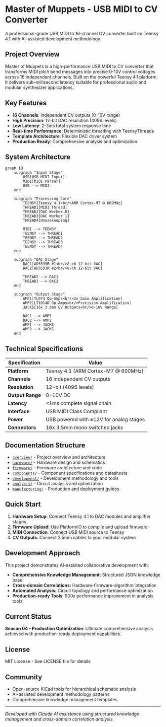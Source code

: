# Master of Muppets - USB MIDI to CV Converter

A professional-grade USB MIDI to 16-channel CV converter built on Teensy 4.1 with AI-assisted development methodology.

## Project Overview

Master of Muppets is a high-performance USB MIDI to CV converter that transforms MIDI pitch bend messages into precise 0-10V control voltages across 16 independent channels. Built on the powerful Teensy 4.1 platform, it delivers sub-millisecond latency suitable for professional audio and modular synthesizer applications.

## Key Features

- **16 Channels**: Independent CV outputs (0-10V range)
- **High Precision**: 12-bit DAC resolution (4096 levels)
- **Low Latency**: 2-3ms total system response time
- **Real-time Performance**: Deterministic threading with TeensyThreads
- **Template Architecture**: Flexible DAC driver system
- **Production Ready**: Comprehensive analysis and optimization

## System Architecture

```mermaid
graph TB
    subgraph "Input Stage"
        USB[USB MIDI Input]
        MIDI[MIDI Parser]
        USB --> MIDI
    end
    
    subgraph "Processing Core"
        TEENSY[Teensy 4.1<br/>ARM Cortex-M7 @ 600MHz]
        THREAD1[MIDI Thread]
        THREAD2[DAC Worker 0]
        THREAD3[DAC Worker 1]
        THREAD4[Housekeeping]
        
        MIDI --> TEENSY
        TEENSY --> THREAD1
        TEENSY --> THREAD2
        TEENSY --> THREAD3
        TEENSY --> THREAD4
    end
    
    subgraph "DAC Stage"
        DAC1[AD5593R #1<br/>8-ch 12-bit DAC]
        DAC2[AD5593R #2<br/>8-ch 12-bit DAC]
        
        THREAD2 --> DAC1
        THREAD3 --> DAC2
    end
    
    subgraph "Output Stage"
        AMP1[TL074 Op-Amps<br/>2x Gain Amplification]
        AMP2[LT1014D Op-Amps<br/>Precision Amplification]
        JACKS[16x 3.5mm CV Outputs<br/>0-10V Range]
        
        DAC1 --> AMP1
        DAC2 --> AMP2
        AMP1 --> JACKS
        AMP2 --> JACKS
    end
```

## Technical Specifications

| Specification | Value |
|---------------|-------|
| **Platform** | Teensy 4.1 (ARM Cortex-M7 @ 600MHz) |
| **Channels** | 16 independent CV outputs |
| **Resolution** | 12-bit (4096 levels) |
| **Output Range** | 0-10V DC |
| **Latency** | <1ms complete signal chain |
| **Interface** | USB MIDI Class Compliant |
| **Power** | USB powered with ±12V for analog stages |
| **Connectors** | 16x 3.5mm mono switched jacks |

## Documentation Structure

- [`overview/`](overview/) - Project overview and architecture
- [`hardware/`](hardware/) - Hardware design and schematics
- [`firmware/`](firmware/) - Firmware architecture and code
- [`components/`](components/) - Component specifications and datasheets
- [`development/`](development/) - Development methodology and tools
- [`analysis/`](analysis/) - Circuit analysis and optimization
- [`manufacturing/`](manufacturing/) - Production and deployment guides

## Quick Start

1. **Hardware Setup**: Connect Teensy 4.1 to DAC modules and amplifier stages
2. **Firmware Upload**: Use PlatformIO to compile and upload firmware
3. **MIDI Connection**: Connect USB MIDI source to Teensy
4. **CV Outputs**: Connect 3.5mm cables to your modular system

## Development Approach

This project demonstrates AI-assisted collaborative development with:

- **Comprehensive Knowledge Management**: Structured JSON knowledge base
- **Cross-domain Correlations**: Hardware-firmware-algorithm integration
- **Automated Analysis**: Circuit topology and performance optimization
- **Production-ready Tools**: 900x performance improvement in analysis tools

## Current Status

**Season 04 - Production Optimization**: Ultimate comprehensive analysis achieved with production-ready deployment capabilities.

## License

MIT License - See LICENSE file for details

## Community

- Open-source KiCad tools for hierarchical schematic analysis
- AI-assisted development methodology patterns
- Comprehensive knowledge management templates

---

*Developed with Claude AI assistance using structured knowledge management and cross-domain correlation analysis.*